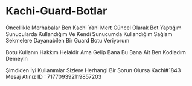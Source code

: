 # Kachi-Guard-Botlar
Öncellikle Merhabalar Ben Kachi Yani Mert Güncel Olarak Bot Yaptığım Sunucularda Kullandığım Ve Kendi Sunucumda Kullandığım Sağlam Sekmelere Dayanabilen Bir Guard Botu Veriyorum

Botu Kullanın Hakkım Helaldir Ama Gelip Bana Bu Bana Ait Ben Kodladım Demeyin 

Şimdiden İyi Kullanımlar Sizlere Herhangi Bir Sorun Olursa Kachi#1843 Mesaj Atınız ID : 717709392119857203
